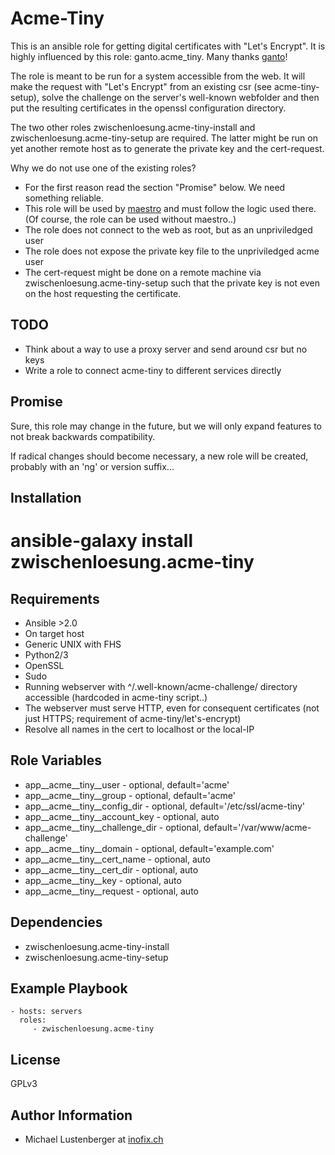 Acme-Tiny
=========

This is an ansible role for getting digital certificates with "Let's Encrypt". It is highly influenced by this role: ganto.acme\_tiny. Many thanks [ganto](https://linuxmonk.ch/)!

The role is meant to be run for a system accessible from the web. It will make the request with "Let's Encrypt" from an existing csr (see acme-tiny-setup), solve the challenge on the server's well-known webfolder and then put the resulting certificates in the openssl configuration directory.

The two other roles zwischenloesung.acme-tiny-install and zwischenloesung.acme-tiny-setup are required. The latter might be run on yet another remote host as to generate the private key and the cert-request.

Why we do not use one of the existing roles?

* For the first reason read the section "Promise" below. We need something reliable.
* This role will be used by [maestro](https://github.com/inofix/maestro) and must follow the logic used there. (Of course, the role can be used without maestro..)
* The role does not connect to the web as root, but as an unpriviledged user
* The role does not expose the private key file to the unpriviledged acme user
* The cert-request might be done on a remote machine via zwischenloesung.acme-tiny-setup such that the private key is not even on the host requesting the certificate.

TODO
----

* Think about a way to use a proxy server and send around csr but no keys
* Write a role to connect acme-tiny to different services directly

Promise
-------

Sure, this role may change in the future, but we will only expand features to not break backwards compatibility.

If radical changes should become necessary, a new role will be created, probably with an 'ng' or version suffix...

Installation
------------

 # ansible-galaxy install zwischenloesung.acme-tiny

Requirements
------------

* Ansible >2.0
* On target host
 * Generic UNIX with FHS
 * Python2/3
 * OpenSSL
 * Sudo
 * Running webserver with ^/.well-known/acme-challenge/ directory accessible (hardcoded in acme-tiny script..)
 * The webserver must serve HTTP, even for consequent certificates (not just HTTPS; requirement of acme-tiny/let's-encrypt)
 * Resolve all names in the cert to localhost or the local-IP

Role Variables
--------------

* app\_\_acme\_\_tiny\_\_user - optional, default='acme'
* app\_\_acme\_\_tiny\_\_group - optional, default='acme'
* app\_\_acme\_\_tiny\_\_config\_dir - optional, default='/etc/ssl/acme-tiny'
* app\_\_acme\_\_tiny\_\_account\_key - optional, auto
* app\_\_acme\_\_tiny\_\_challenge\_dir - optional, default='/var/www/acme-challenge'
* app\_\_acme\_\_tiny\_\_domain - optional, default='example.com'
* app\_\_acme\_\_tiny\_\_cert\_name - optional, auto
* app\_\_acme\_\_tiny\_\_cert\_dir - optional, auto
* app\_\_acme\_\_tiny\_\_key - optional, auto
* app\_\_acme\_\_tiny\_\_request - optional, auto

Dependencies
------------

* zwischenloesung.acme-tiny-install
* zwischenloesung.acme-tiny-setup

Example Playbook
----------------

    - hosts: servers
      roles:
         - zwischenloesung.acme-tiny

License
-------

GPLv3

Author Information
------------------

* Michael Lustenberger at [inofix.ch](http://www.inofix.ch)

